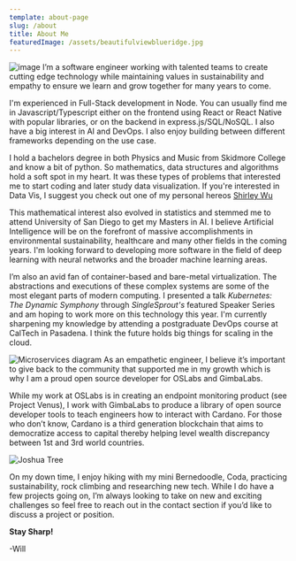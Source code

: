 ```yaml
---
template: about-page
slug: /about
title: About Me
featuredImage: /assets/beautifulviewblueridge.jpg
---
```

![image](../../assets/mount_mordor.jpg)
I’m a software engineer working with talented teams to create cutting edge technology while maintaining values in sustainability and empathy to ensure we learn and grow together for many years to come.  

I'm experienced in Full-Stack development in Node.  You can usually find me in Javascript/Typescript either on the frontend using React or React Native with popular libraries, or on the backend in express.js/SQL/NoSQL. I also have a big interest in AI and DevOps.  I also enjoy building between different frameworks depending on the use case.

I hold a bachelors degree in both Physics and Music from Skidmore College and know a bit of python.  So mathematics, data structures and algorithms hold a soft spot in my heart.  It was these types of problems that interested me to start coding and later study data visualization.  If you're interested in Data Vis, I suggest you check out one of my personal hereos [Shirley Wu](https://shirleywu.studio/)

This mathematical interest also evolved in statistics and stemmed me to attend University of San Diego to get my Masters in AI. I believe Artificial Intelligence will be on the forefront of massive accomplishments in environmental sustainability, healthcare and many other fields in the coming years. I'm looking forward to developing more software in the field of deep learning with neural networks and the broader machine learning areas.

I’m also an avid fan of container-based and bare-metal virtualization.  The abstractions and executions of these complex systems are some of the most elegant parts of modern computing.  I presented a talk *Kubernetes: The Dynamic Symphony* through *SingleSprout's* featured Speaker Series and am hoping to work more on this technology this year.  I'm currently sharpening my knowledge by attending a postgraduate DevOps course at CalTech in Pasadena.  I think the future holds big things for scaling in the cloud.

![Microservices diagram](../assets/microservices.gif "Microservices diagram")
As an empathetic engineer, I believe it’s important to give back to the community that supported me in my growth which is why I am a proud open source developer for OSLabs and GimbaLabs.

While my work at OSLabs is in creating an endpoint monitoring product (see Project Venus), I work with GimbaLabs to produce a library of open source developer tools to teach engineers how to interact with Cardano.  For those who don’t know, Cardano is a third generation blockchain that aims to democratize access to capital thereby helping level wealth discrepancy between 1st and 3rd world countries.

<img src="../../assets/joshuatree.png" alt="Joshua Tree" />

On my down time, I enjoy hiking with my mini Bernedoodle, Coda, practicing sustainability, rock climbing and researching new tech.  While I do have a few projects going on, I’m always looking to take on new and exciting challenges so feel free to reach out in the contact section if you’d like to discuss a project or position.



**Stay Sharp!**

-Will
